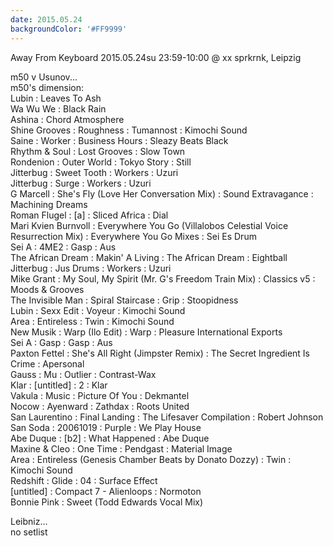 ```yaml
---
date: 2015.05.24
backgroundColor: '#FF9999'
---
```


Away From Keyboard 2015.05.24su 23:59-10:00 @ xx sprkrnk, Leipzig  

m50 v Usunov...  
m50's dimension:  
Lubin : Leaves To Ash  
Wa Wu We : Black Rain  
Ashina : Chord Atmosphere  
Shine Grooves : Roughness : Tumannost : Kimochi Sound  
Saine : Worker : Business Hours : Sleazy Beats Black  
Rhythm & Soul : Lost Grooves : Slow Town  
Rondenion : Outer World : Tokyo Story : Still  
Jitterbug : Sweet Tooth : Workers : Uzuri  
Jitterbug : Surge : Workers : Uzuri  
G Marcell : She's Fly (Love Her Conversation Mix) : Sound Extravagance : Machining Dreams  
Roman Flugel : \[a\] : Sliced Africa : Dial  
Mari Kvien Burnvoll : Everywhere You Go (Villalobos Celestial Voice Resurrection Mix) : Everywhere You Go Mixes : Sei Es Drum  
Sei A : 4ME2 : Gasp : Aus  
The African Dream : Makin' A Living : The African Dream : Eightball  
Jitterbug : Jus Drums : Workers : Uzuri  
Mike Grant : My Soul, My Spirit (Mr. G's Freedom Train Mix) : Classics v5 : Moods & Grooves  
The Invisible Man : Spiral Staircase : Grip : Stoopidness  
Lubin : Sexx Edit : Voyeur : Kimochi Sound  
Area : Entireless : Twin : Kimochi Sound  
New Musik : Warp (Ilo Edit) : Warp : Pleasure International Exports  
Sei A : Gasp : Gasp : Aus  
Paxton Fettel : She's All Right (Jimpster Remix) : The Secret Ingredient Is Crime : Apersonal  
Gauss : Mu : Outlier : Contrast-Wax  
Klar : \[untitled\] : 2 : Klar  
Vakula : Music : Picture Of You : Dekmantel  
Nocow : Ayenward : Zathdax : Roots United  
San Laurentino : Final Landing : The Lifesaver Compilation : Robert Johnson  
San Soda : 20061019 : Purple : We Play House  
Abe Duque : \[b2\] : What Happened : Abe Duque  
Maxine & Cleo : One Time : Pendgast : Material Image  
Area : Entireless (Genesis Chamber Beats by Donato Dozzy) : Twin : Kimochi Sound  
Redshift : Glide : 04 : Surface Effect  
\[untitled\] : Compact 7 - Alienloops : Normoton  
Bonnie Pink : Sweet (Todd Edwards Vocal Mix)  

Leibniz...  
no setlist